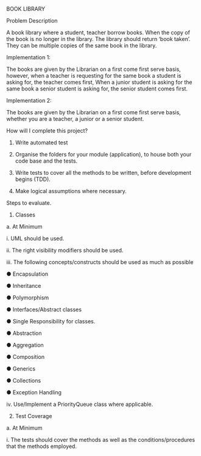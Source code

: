 BOOK LIBRARY

Problem Description

A book library where a student, teacher borrow books. When the copy of the book is no longer in the library. The library should return ‘book taken’. They can be multiple copies of the same book in the library.

Implementation 1:

The books are given by the Librarian on a first come first serve basis, however, when a teacher is requesting for the same book a student is asking for, the teacher comes first, When a junior student is asking for the same book a senior student is asking for, the senior student comes first.

Implementation 2:

The books are given by the Librarian on a first come first serve basis, whether you are a teacher, a junior or a senior student.

How will I complete this project?

1. Write automated test

2. Organise the folders for your module (application), to house both your code base and the tests.

3. Write tests to cover all the methods to be written, before development begins (TDD).

4. Make logical assumptions where necessary.

Steps to evaluate.

1. Classes

a. At Minimum

i. UML should be used.

ii. The right visibility modifiers should be used.

iii. The following concepts/constructs should be used as much as possible

● Encapsulation

● Inheritance

● Polymorphism

● Interfaces/Abstract classes

● Single Responsibility for classes.

● Abstraction

● Aggregation

● Composition

● Generics

● Collections

● Exception Handling

iv. Use/Implement a PriorityQueue class where applicable.

2. Test Coverage

a. At Minimum

i. The tests should cover the methods as well as the conditions/procedures that the methods employed.

